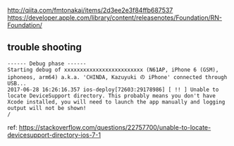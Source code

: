 http://qiita.com/fmtonakai/items/2d3ee2e3f84ffb687537
https://developer.apple.com/library/content/releasenotes/Foundation/RN-Foundation/

## trouble shooting

```
------ Debug phase ------
Starting debug of xxxxxxxxxxxxxxxxxxxxxxxxx (N61AP, iPhone 6 (GSM), iphoneos, arm64) a.k.a. 'CHINDA, Kazuyuki の iPhone' connected through USB...
2017-06-28 16:26:16.357 ios-deploy[72603:29178986] [ !! ] Unable to locate DeviceSupport directory. This probably means you don't have Xcode installed, you will need to launch the app manually and logging output will not be shown!
/
```

ref: https://stackoverflow.com/questions/22757700/unable-to-locate-devicesupport-directory-ios-7-1
